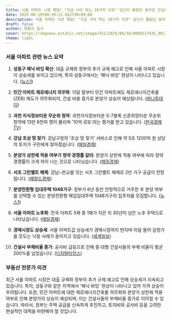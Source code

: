 ```yaml
---
title: 서울 아파트 시장 폭발! "지금 사야 하는 10가지 이유" 당신이 몰랐던 놀라운 진실!
date: 2025-06-19T00:39:21.842738+09:00
description: 서울 아파트 시장 폭발! "지금 사야 하는 10가지 이유" 당신이 몰랐던 놀라운 진실!
draft: false
author: 벤틀리 집사
cover: https://imgnews.pstatic.net/image/421/2025/06/18/0008317435_001_20250618050511850.jpg
theme: light
---
```


### 서울 아파트 관련 뉴스 요약

1. **성동구 패닉 바잉 확산**: 대출 규제와 정부의 추가 규제 예고로 인해 서울 아파트 시장이 상승세를 보이고 있으며, 특히 성동구에서는 '패닉 바잉' 현상이 나타나고 있습니다. ([뉴스1](https://n.news.naver.com/article/421/0008317435))

2. **민간 아파트 제로에너지 의무화**: 이달 말부터 민간 아파트에도 제로에너지건축물(ZEB) 제도가 의무화되어, 건설 비용 증가로 분양가 상승이 예상됩니다. ([머니투데이](https://n.news.naver.com/article/008/0005209126))

3. **과천 지식정보타운 무순위 청약**: 과천지식정보타운 S-7블록 신혼희망타운 무순위 청약에 13만 8천여 명이 몰리며 '10억 로또'라는 평가를 받고 있습니다. ([한국경제TV](https://n.news.naver.com/article/215/0001213222))

4. **강남 조상 땅 찾기**: 강남구청의 '조상 땅 찾기' 서비스로 인해 약 5조 1200억 원 상당의 토지가 구민에게 찾아졌습니다. ([매일경제](https://n.news.naver.com/article/009/0005510650))

5. **분양가 상한제 적용 여부가 청약 경쟁률 갈라**: 분양가 상한제 적용 여부에 따라 청약 경쟁률이 크게 차이 나는 것으로 나타났습니다. ([매일경제](https://n.news.naver.com/article/009/0005510602))

6. **서초 그린벨트 해제**: 강남~판교를 잇는 서초 그린벨트 해제로 2만 가구 공급이 전망됩니다. ([헤럴드경제](https://n.news.naver.com/article/016/0002486534))

7. **분양전환형 임대주택 1048가구**: 정부가 6년 동안 안정적으로 거주한 후 분양 여부를 선택할 수 있는 분양전환형 매입임대주택 1048가구의 입주자를 모집합니다. ([뉴스1](https://n.news.naver.com/article/421/0008318215))

8. **서울 아파트 노후화**: 전국 아파트 5채 중 1채가 지은 지 30년이 넘은 노후 주택으로 나타났습니다. ([매일경제](https://n.news.naver.com/article/009/0005510640))

9. **경매시장도 상승세**: 서울 아파트값 상승세가 경매시장까지 번지며 이달 들어 감정가를 웃도는 낙찰 사례가 쏟아지고 있습니다. ([세계일보](https://n.news.naver.com/article/022/0004044505))

10. **건설사 부채비율 증가**: 공사비 급등으로 인해 중·대형 건설사들의 부채 비율이 평균 200%를 넘었습니다. ([디지털타임스](https://n.news.naver.com/article/029/0002962250))

### 부동산 전문가 의견
최근 서울 아파트 시장은 대출 규제와 정부의 추가 규제 예고로 인해 상승세가 지속되고 있습니다. 특히, 성동구와 같은 지역에서 '패닉 바잉' 현상이 나타나고 있어 가격 상승이 우려됩니다. 또한, 민간 아파트에 대한 제로에너지건축물 의무화와 분양가 상한제 적용 여부로 인해 분양가의 상승이 예상되며, 이는 건설사들의 부채비율 증가로 이어질 수 있습니다. 따라서, 정부는 주택 공급을 신속하게 추진하고, 토지비와 공사비 등을 고려한 현실적인 대책을 마련해야 할 것입니다.